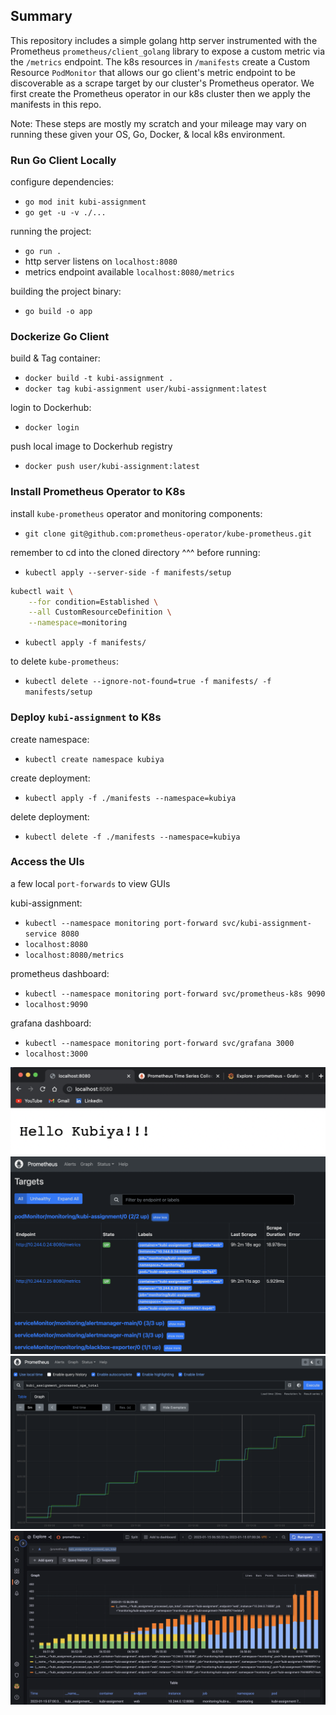 ## Summary
This repository includes a simple golang http server instrumented with the Prometheus `prometheus/client_golang` library to expose a custom metric via the `/metrics` endpoint. The k8s resources in `/manifests` create a Custom Resource `PodMonitor` that allows our go client's metric endpoint to be discoverable as a scrape target by our cluster's Prometheus operator. We first create the Prometheus operator in our k8s cluster then we apply the manifests in this repo.

Note: These steps are mostly my scratch and your mileage may vary on running these given your OS, Go, Docker, & local k8s environment.

### Run Go Client Locally

configure dependencies:
* `go mod init kubi-assignment`
* `go get -u -v ./...`

running the project:
* `go run .`
* http server listens on `localhost:8080`
* metrics endpoint available `localhost:8080/metrics`

building the project binary:
* `go build -o app`

### Dockerize Go Client
build & Tag container:
* `docker build -t kubi-assignment .`
* `docker tag kubi-assignment user/kubi-assignment:latest`

login to Dockerhub:
* `docker login`

push local image to Dockerhub registry
* `docker push user/kubi-assignment:latest`

### Install Prometheus Operator to K8s
install `kube-prometheus` operator and monitoring components:
* `git clone git@github.com:prometheus-operator/kube-prometheus.git`

remember to cd into the cloned directory ^^^ before running:
* `kubectl apply --server-side -f manifests/setup`

```bash
kubectl wait \
	--for condition=Established \
	--all CustomResourceDefinition \
	--namespace=monitoring
```

* `kubectl apply -f manifests/`

to delete `kube-prometheus`:
* `kubectl delete --ignore-not-found=true -f manifests/ -f manifests/setup`

### Deploy `kubi-assignment` to K8s

create namespace:
* `kubectl create namespace kubiya`

create deployment:
* `kubectl apply -f ./manifests --namespace=kubiya`

delete deployment:
* `kubectl delete -f ./manifests --namespace=kubiya`

### Access the UIs
a few local `port-forwards` to view GUIs

kubi-assignment:
* `kubectl --namespace monitoring port-forward svc/kubi-assignment-service 8080`
* `localhost:8080`
* `localhost:8080/metrics`

prometheus dashboard:
* `kubectl --namespace monitoring port-forward svc/prometheus-k8s 9090`
* `localhost:9090`

grafana dashboard:
* `kubectl --namespace monitoring port-forward svc/grafana 3000`
* `localhost:3000`

![hello world](assets/images/img_1.png)
![prometheus targets](assets/images/img_2.png)
![prometheus dashboard](assets/images/img_3.png)
![grafana dashboard](assets/images/img_4.png)